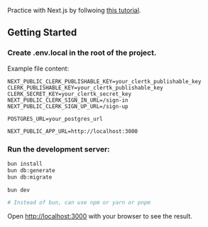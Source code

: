 Practice with Next.js by follwoing [this tutorial](https://www.youtube.com/watch?v=N_uNKAus0II).

## Getting Started

### Create .env.local in the root of the project.
Example file content:

```
NEXT_PUBLIC_CLERK_PUBLISHABLE_KEY=your_clertk_publishable_key
CLERK_PUBLISHABLE_KEY=your_clertk_publishable_key
CLERK_SECRET_KEY=your_clertk_secret_key
NEXT_PUBLIC_CLERK_SIGN_IN_URL=/sign-in
NEXT_PUBLIC_CLERK_SIGN_UP_URL=/sign-up

POSTGRES_URL=your_postgres_url

NEXT_PUBLIC_APP_URL=http://localhost:3000
```

### Run the development server:

```bash
bun install
bun db:generate
bun db:migrate

bun dev

# Instead of bun, can use npm or yarn or pnpm

```

Open [http://localhost:3000](http://localhost:3000) with your browser to see the result.
